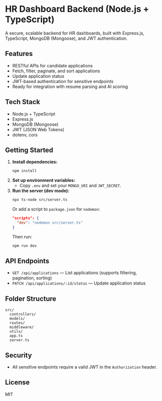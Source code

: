 # HR Dashboard Backend (Node.js + TypeScript)

A secure, scalable backend for HR dashboards, built with Express.js, TypeScript, MongoDB (Mongoose), and JWT authentication.

## Features
- RESTful APIs for candidate applications
- Fetch, filter, paginate, and sort applications
- Update application status
- JWT-based authentication for sensitive endpoints
- Ready for integration with resume parsing and AI scoring

## Tech Stack
- Node.js + TypeScript
- Express.js
- MongoDB (Mongoose)
- JWT (JSON Web Tokens)
- dotenv, cors

## Getting Started

1. **Install dependencies:**
   ```sh
   npm install
   ```
2. **Set up environment variables:**
   - Copy `.env` and set your `MONGO_URI` and `JWT_SECRET`.
3. **Run the server (dev mode):**
   ```sh
   npx ts-node src/server.ts
   ```
   Or add a script to `package.json` for `nodemon`:
   ```json
   "scripts": {
     "dev": "nodemon src/server.ts"
   }
   ```
   Then run:
   ```sh
   npm run dev
   ```

## API Endpoints

- `GET /api/applications` — List applications (supports filtering, pagination, sorting)
- `PATCH /api/applications/:id/status` — Update application status

## Folder Structure

```
src/
  controllers/
  models/
  routes/
  middleware/
  utils/
  app.ts
  server.ts
```

## Security
- All sensitive endpoints require a valid JWT in the `Authorization` header.

## License
MIT
